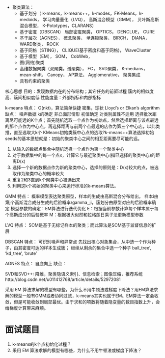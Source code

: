 - 聚类算法：
   - 基于划分（
       k-means，k-means++，k-modes，FK-Means，k-medoids，
       学习向量量化（LVQ），
       高斯混合模型（GMM），
       贝叶斯高斯混合模型， 
       K-Pototypes，CLARANS）
   - 基于密度（DBSCAN）
       局部密度聚类，
       OPTICS，
       DENCLUE，
       CURE
   - 基于层次（AGNES），
       概念聚类，
       単连锁聚类，
       BIRCH，
       DIANA，
       WARD聚类，
       ROCK
   - 基于网格（STING），
       CLIQUE(基于密度和基于网格)，
       WaveCluster
   - 基于模型（EM），
       SOM，
       CobWeb，
   - 图(网络)聚类
   - 高维数据聚类（双聚类，谱聚类），
       FC，
       SVD聚类，
       K-medians，
       mean-shift，
       Canopy，
       AP算法，
       Agglomerative，
       聚类集成
   - 具有约束的聚类  


核心思想
目的：发现数据内在的分布结构；其它任务的前驱过程
簇内的相似度高、簇间相似度低
性能度量：外部指标和内部指标

k-means
特点：
  O(nkt)，算法简单快捷
  密集，球状
  Lloyd’s or Elkan’s algorithm
缺点：
  噪声数据
  k的确定
  非凸面形情形
  初值确定
  对类别属性不适用
选择批次距离尽可能远的K个点；首先随机选取一个点作为初始点，然后选择距离与该点最远的那个点作为中心点，再选择距离与前两个点最远的店作为第三个中心店，以此类推，直至选取大k个
KMeans初始类簇中心点的选取?k-means++算法选择初始seeds的基本思想就是：初始的聚类中心之间的相互距离要尽可能的远。
   1. 从输入的数据点集合中随机选择一个点作为第一个聚类中心
   2. 对于数据集中的每一个点x，计算它与最近聚类中心(指已选择的聚类中心)的距离D(x)
   3. 选择一个新的数据点作为新的聚类中心，选择的原则是：D(x)较大的点，被选取作为聚类中心的概率较大
   4. 重复2和3直到k个聚类中心被选出来
   5. 利用这k个初始的聚类中心来运行标准的k-means算法。

GMM
特点：
  概率模型表达聚类原型，样本的生成由高斯混合分布给出。
  样本i由第j个高斯混合成分生成的后验概率\gamma_ji，簇划分由原型对应的后验概率确定
  模型参数的确定：EM算法进行迭代优化
  E：根据当前参数计算每个样本属于每个高斯成分的后验概率
  M：根据极大似然和拉格朗日乘子法更新模型参数

LVQ
特点：
  SOM是基于无标记样本的聚类；而此算法是SOM基于监督信息的扩展

DBSCAN
特点：
  可识别噪声和异常点
  先找出核心对象集合，从中选一个作为种子，由其密度可达的样本生成簇；
  继续从剩余的集合中选一个种子
  ball_tree’, ‘kd_tree’, ‘brute’

AGNES
特点：
  自底向上
  缺点：


SVD和SVD++:
  降维，聚类隐语义索引、信息检索；图像压缩，推荐系统http://blog.csdn.net/u011412768/article/details/52972081


采用 EM 算法求解的模型有哪些，为什么不用牛顿法或梯度下降法？用EM算法求解的模型一般有GMM或者协同过滤，k-means其实也属于EM。EM算法一定会收敛，但是可能收敛到局部最优。由于求和的项数将随着隐变量的数目指数上升，会给梯度计算带来麻烦。


# 面试题目
1. k-means的k个点初始化过程？
2. 采用 EM 算法求解的模型有哪些，为什么不用牛顿法或梯度下降法？
